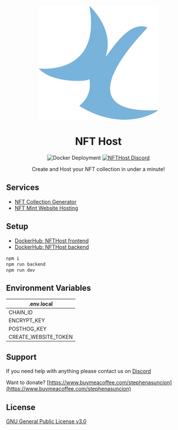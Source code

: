 <p align="center">
    <a href='https://www.nfthost.app/' rel='nofollow'>
        <img src='./public/assets/logo.svg' alt='NFTHost Logo'/>
    </a>
</p>

<h1 align="center">NFT Host</h1>

<p align="center">
    <img src='https://github.com/stephenasuncionDEV/nfthost/actions/workflows/docker-deployment.yml/badge.svg' alt='Docker Deployment'>
    <a href="https://discord.gg/BMZZXZMnmv" rel="nofollow">
        <img src='https://img.shields.io/discord/925910496354381854.svg?color=7289da&label=discord&logo=discord&style=flat' alt='NFTHost Discord' />
    </a>
</p>

<p align="center">
    Create and Host your NFT collection in under a minute!
</p>

## Services

<ul>
    <li><a href='https://www.nfthost.app/dashboard/generator' rel="nofollow">NFT Collection Generator</a></li>
    <li><a href='https://www.nfthost.app/dashboard/website' rel="nofollow">NFT Mint Website Hosting</a></li>
</ul>

## Setup

<ul>
    <li><a href='https://hub.docker.com/repository/docker/stephenasuncion/nfthost' rel="nofollow">DockerHub: NFTHost frontend</a></li>
    <li><a href='https://hub.docker.com/repository/docker/stephenasuncion/nfthost-backend' rel="nofollow">DockerHub: NFTHost backend</a></li>
</ul>

```
npm i 
npm run backend
npm run dev
```

## Environment Variables

| .env.local             |
| ---------------------- |
| CHAIN_ID               |
| ENCRYPT_KEY            |
| POSTHOG_KEY            |
| CREATE_WEBSITE_TOKEN   |


## Support

If you need help with anything please contact us on [Discord](https://discord.gg/BMZZXZMnmv)

Want to donate? [https://www.buymeacoffee.com/stephenasuncion](https://www.buymeacoffee.com/stephenasuncion)

## License

[GNU General Public License v3.0](https://www.gnu.org/licenses/gpl-3.0.en.html)